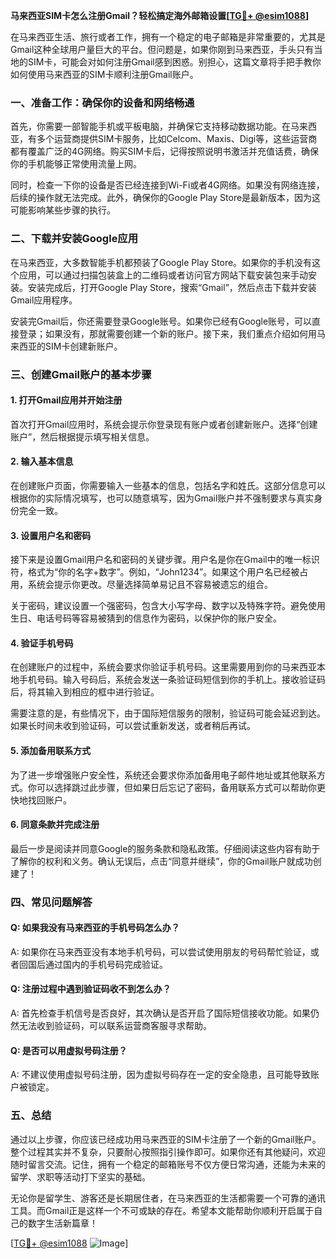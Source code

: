 **马来西亚SIM卡怎么注册Gmail？轻松搞定海外邮箱设置[[TG💪+ @esim1088](https://t.me/s/esim1088)]**

在马来西亚生活、旅行或者工作，拥有一个稳定的电子邮箱是非常重要的，尤其是Gmail这种全球用户量巨大的平台。但问题是，如果你刚到马来西亚，手头只有当地的SIM卡，可能会对如何注册Gmail感到困惑。别担心，这篇文章将手把手教你如何使用马来西亚的SIM卡顺利注册Gmail账户。

### 一、准备工作：确保你的设备和网络畅通

首先，你需要一部智能手机或平板电脑，并确保它支持移动数据功能。在马来西亚，有多个运营商提供SIM卡服务，比如Celcom、Maxis、Digi等，这些运营商都有覆盖广泛的4G网络。购买SIM卡后，记得按照说明书激活并充值话费，确保你的手机能够正常使用流量上网。

同时，检查一下你的设备是否已经连接到Wi-Fi或者4G网络。如果没有网络连接，后续的操作就无法完成。此外，确保你的Google Play Store是最新版本，因为这可能影响某些步骤的执行。

### 二、下载并安装Google应用

在马来西亚，大多数智能手机都预装了Google Play Store。如果你的手机没有这个应用，可以通过扫描包装盒上的二维码或者访问官方网站下载安装包来手动安装。安装完成后，打开Google Play Store，搜索“Gmail”，然后点击下载并安装Gmail应用程序。

安装完Gmail后，你还需要登录Google账号。如果你已经有Google账号，可以直接登录；如果没有，那就需要创建一个新的账户。接下来，我们重点介绍如何用马来西亚的SIM卡创建新账户。

### 三、创建Gmail账户的基本步骤

#### 1. 打开Gmail应用并开始注册

首次打开Gmail应用时，系统会提示你登录现有账户或者创建新账户。选择“创建账户”，然后根据提示填写相关信息。

#### 2. 输入基本信息

在创建账户页面，你需要输入一些基本的信息，包括名字和姓氏。这部分信息可以根据你的实际情况填写，也可以随意填写，因为Gmail账户并不强制要求与真实身份完全一致。

#### 3. 设置用户名和密码

接下来是设置Gmail用户名和密码的关键步骤。用户名是你在Gmail中的唯一标识符，格式为“你的名字+数字”。例如，“John1234”。如果这个用户名已经被占用，系统会提示你更改。尽量选择简单易记且不容易被遗忘的组合。

关于密码，建议设置一个强密码，包含大小写字母、数字以及特殊字符。避免使用生日、电话号码等容易被猜到的信息作为密码，以保护你的账户安全。

#### 4. 验证手机号码

在创建账户的过程中，系统会要求你验证手机号码。这里需要用到你的马来西亚本地手机号码。输入号码后，系统会发送一条验证码短信到你的手机上。接收验证码后，将其输入到相应的框中进行验证。

需要注意的是，有些情况下，由于国际短信服务的限制，验证码可能会延迟到达。如果长时间未收到验证码，可以尝试重新发送，或者稍后再试。

#### 5. 添加备用联系方式

为了进一步增强账户安全性，系统还会要求你添加备用电子邮件地址或其他联系方式。你可以选择跳过此步骤，但如果日后忘记了密码，备用联系方式可以帮助你更快地找回账户。

#### 6. 同意条款并完成注册

最后一步是阅读并同意Google的服务条款和隐私政策。仔细阅读这些内容有助于了解你的权利和义务。确认无误后，点击“同意并继续”，你的Gmail账户就成功创建了！

### 四、常见问题解答

#### Q: 如果我没有马来西亚的手机号码怎么办？

A: 如果你在马来西亚没有本地手机号码，可以尝试使用朋友的号码帮忙验证，或者回国后通过国内的手机号码完成验证。

#### Q: 注册过程中遇到验证码收不到怎么办？

A: 首先检查手机信号是否良好，其次确认是否开启了国际短信接收功能。如果仍然无法收到验证码，可以联系运营商客服寻求帮助。

#### Q: 是否可以用虚拟号码注册？

A: 不建议使用虚拟号码注册，因为虚拟号码存在一定的安全隐患，且可能导致账户被锁定。

### 五、总结

通过以上步骤，你应该已经成功用马来西亚的SIM卡注册了一个新的Gmail账户。整个过程其实并不复杂，只要耐心按照指引操作即可。如果你还有其他疑问，欢迎随时留言交流。记住，拥有一个稳定的邮箱账号不仅方便日常沟通，还能为未来的留学、求职等活动打下坚实的基础。

无论你是留学生、游客还是长期居住者，在马来西亚的生活都需要一个可靠的通讯工具。而Gmail正是这样一个不可或缺的存在。希望本文能帮助你顺利开启属于自己的数字生活新篇章！

[[TG💪+ @esim1088](https://t.me/s/esim1088) ![Image](https://i.postimg.cc/4NQfJmqS/Snipaste-2025-05-13-00-14-12.png)]